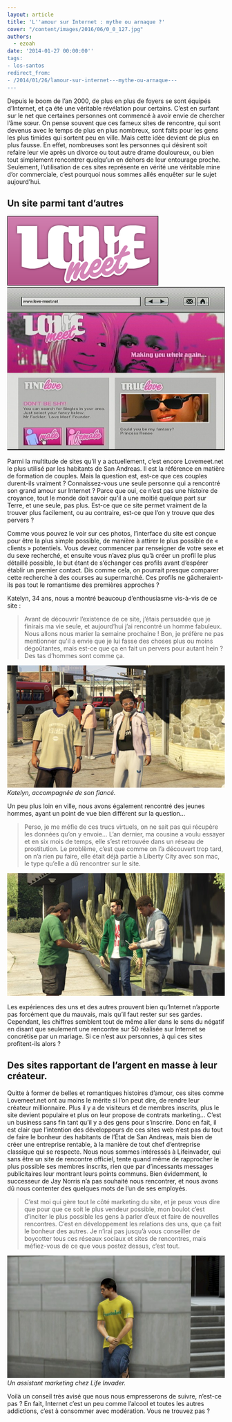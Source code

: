 ```yaml
---
layout: article
title: 'L''amour sur Internet : mythe ou arnaque ?'
cover: "/content/images/2016/06/0_0_127.jpg"
authors:
  - ezoah
date: '2014-01-27 00:00:00''
tags:
- los-santos
redirect_from:
- /2014/01/26/lamour-sur-internet---mythe-ou-arnaque---
---
```


Depuis le boom de l’an 2000, de plus en plus de foyers se sont équipés d’Internet, et ça été une véritable révélation pour certains. C’est en surfant sur le net que certaines personnes ont commencé à avoir envie de chercher l’âme sœur. On pense souvent que ces fameux sites de rencontre, qui sont devenus avec le temps de plus en plus nombreux, sont faits pour les gens les plus timides qui sortent peu en ville. Mais cette idée devient de plus en plus fausse. En effet, nombreuses sont les personnes qui désirent soit refaire leur vie après un divorce ou tout autre drame douloureux, ou bien tout simplement rencontrer quelqu’un en dehors de leur entourage proche. Seulement, l’utilisation de ces sites représente en vérité une véritable mine d’or commerciale, c’est pourquoi nous sommes allés enquêter sur le sujet aujourd’hui.

## Un site parmi tant d’autres

![](/content/images/2016/06/logo_love_meet_0.png)
![](/content/images/2016/06/LoveMeet.net_.jpg)

Parmi la multitude de sites qu’il y a actuellement, c’est encore Lovemeet.net le plus utilisé par les habitants de San Andreas. Il est la référence en matière de formation de couples. Mais la question est, est-ce que ces couples durent-ils vraiment ? Connaissez-vous une seule personne qui a rencontré son grand amour sur Internet ? Parce que oui, ce n’est pas une histoire de croyance, tout le monde doit savoir qu’il a une moitié quelque part sur Terre, et une seule, pas plus. Est-ce que ce site permet vraiment de la trouver plus facilement, ou au contraire, est-ce que l’on y trouve que des pervers ?

Comme vous pouvez le voir sur ces photos, l’interface du site est conçue pour être la plus simple possible, de manière à attirer le plus possible de « clients » potentiels. Vous devez commencer par renseigner de votre sexe et du sexe recherché, et ensuite vous n’avez plus qu’à créer un profil le plus détaillé possible, le but étant de s’échanger ces profils avant d’espérer établir un premier contact. Dis comme cela, on pourrait presque comparer cette recherche à des courses au supermarché. Ces profils ne gâcheraient-ils pas tout le romantisme des premières approches ?

Katelyn, 34 ans, nous a montré beaucoup d’enthousiasme vis-à-vis de ce site :

> Avant de découvrir l’existence de ce site, j’étais persuadée que je finirais ma vie seule, et aujourd’hui j’ai rencontré un homme fabuleux. Nous allons nous marier la semaine prochaine ! Bon, je préfère ne pas mentionner qu'il a envie que je lui fasse des choses plus ou moins dégoûtantes, mais est-ce que ça en fait un pervers pour autant hein ? Des tas d’hommes sont comme ça.

![Katelyn, accompagnée de son fiancé.](/content/images/2016/06/0_0_128.jpg)
_Katelyn, accompagnée de son fiancé._

Un peu plus loin en ville, nous avons également rencontré des jeunes hommes, ayant un point de vue bien différent sur la question…

> Perso, je me méfie de ces trucs virtuels, on ne sait pas qui récupère les données qu’on y envoie… L’an dernier, ma cousine a voulu essayer et en six mois de temps, elle s’est retrouvée dans un réseau de prostitution. Le problème, c’est que comme on l’a découvert trop tard, on n’a rien pu faire, elle était déjà partie à Liberty City avec son mac, le type qu’elle a dû rencontrer sur le site.

![](/content/images/2016/06/0_0_129.jpg)

Les expériences des uns et des autres prouvent bien qu’Internet n’apporte pas forcément que du mauvais, mais qu’il faut rester sur ses gardes. Cependant, les chiffres semblent tout de même aller dans le sens du négatif en disant que seulement une rencontre sur 50 réalisée sur Internet se concrétise par un mariage. Si ce n’est aux personnes, à qui ces sites profitent-ils alors ?

## Des sites rapportant de l’argent en masse à leur créateur.

Quitte à former de belles et romantiques histoires d’amour, ces sites comme Lovemeet.net ont au moins le mérite si l’on peut dire, de rendre leur créateur millionnaire. Plus il y a de visiteurs et de membres inscrits, plus le site devient populaire et plus on leur propose de contrats marketing… C’est un business sans fin tant qu’il y a des gens pour s’inscrire. Donc en fait, il est clair que l’intention des développeurs de ces sites web n’est pas du tout de faire le bonheur des habitants de l’État de San Andreas, mais bien de créer une entreprise rentable, à la manière de tout chef d’entreprise classique qui se respecte. Nous nous sommes intéressés à Lifeinvader, qui sans être un site de rencontre officiel, tente quand même de rapprocher le plus possible ses membres inscrits, rien que par d’incessants messages publicitaires leur montrant leurs points communs. Bien évidemment, le successeur de Jay Norris n’a pas souhaité nous rencontrer, et nous avons dû nous contenter des quelques mots de l’un de ses employés.

> C’est moi qui gère tout le côté marketing du site, et je peux vous dire que pour que ce soit le plus vendeur possible, mon boulot c’est d’inciter le plus possible les gens à parler d’eux et faire de nouvelles rencontres. C’est en développement les relations des uns, que ça fait le bonheur des autres. Je n’irai pas jusqu’à vous conseiller de boycotter tous ces réseaux sociaux et sites de rencontres, mais méfiez-vous de ce que vous postez dessus, c’est tout.

![Un assistant marketing chez Life Invader.](/content/images/2016/06/0_0_130.jpg)
_Un assistant marketing chez Life Invader._

Voilà un conseil très avisé que nous nous empresserons de suivre, n’est-ce pas ? En fait, Internet c’est un peu comme l’alcool et toutes les autres addictions, c’est à consommer avec modération. Vous ne trouvez pas ?